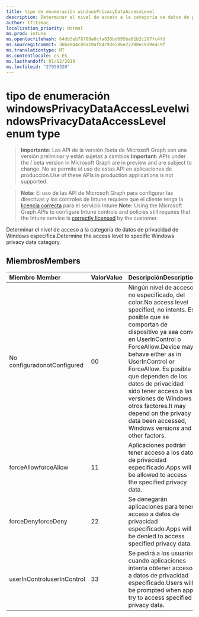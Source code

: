 ```yaml
---
title: tipo de enumeración windowsPrivacyDataAccessLevel
description: Determinar el nivel de acceso a la categoría de datos de privacidad de Windows específica.
author: tfitzmac
localization_priority: Normal
ms.prod: intune
ms.openlocfilehash: 64db5eb78708a0cfa835bd695ba01b2c267fc4fd
ms.sourcegitcommit: 36be044c89a19af84c93e586e22200ec919e4c9f
ms.translationtype: MT
ms.contentlocale: es-ES
ms.lasthandoff: 01/12/2019
ms.locfileid: "27959320"
---
```

# <a name="windowsprivacydataaccesslevel-enum-type"></a><span data-ttu-id="2db0f-103">tipo de enumeración windowsPrivacyDataAccessLevel</span><span class="sxs-lookup"><span data-stu-id="2db0f-103">windowsPrivacyDataAccessLevel enum type</span></span>

> <span data-ttu-id="2db0f-104">**Importante:** Las API de la versión /beta de Microsoft Graph son una versión preliminar y están sujetas a cambios.</span><span class="sxs-lookup"><span data-stu-id="2db0f-104">**Important:** APIs under the / beta version in Microsoft Graph are in preview and are subject to change.</span></span> <span data-ttu-id="2db0f-105">No se permite el uso de estas API en aplicaciones de producción.</span><span class="sxs-lookup"><span data-stu-id="2db0f-105">Use of these APIs in production applications is not supported.</span></span>

> <span data-ttu-id="2db0f-106">**Nota:** El uso de las API de Microsoft Graph para configurar las directivas y los controles de Intune requiere que el cliente tenga la [licencia correcta](https://go.microsoft.com/fwlink/?linkid=839381) para el servicio Intune.</span><span class="sxs-lookup"><span data-stu-id="2db0f-106">**Note:** Using the Microsoft Graph APIs to configure Intune controls and policies still requires that the Intune service is [correctly licensed](https://go.microsoft.com/fwlink/?linkid=839381) by the customer.</span></span>

<span data-ttu-id="2db0f-107">Determinar el nivel de acceso a la categoría de datos de privacidad de Windows específica.</span><span class="sxs-lookup"><span data-stu-id="2db0f-107">Determine the access level to specific Windows privacy data category.</span></span>
## <a name="members"></a><span data-ttu-id="2db0f-108">Miembros</span><span class="sxs-lookup"><span data-stu-id="2db0f-108">Members</span></span>
|<span data-ttu-id="2db0f-109">Miembro	</span><span class="sxs-lookup"><span data-stu-id="2db0f-109">Member</span></span>|<span data-ttu-id="2db0f-110">Valor</span><span class="sxs-lookup"><span data-stu-id="2db0f-110">Value</span></span>|<span data-ttu-id="2db0f-111">Descripción</span><span class="sxs-lookup"><span data-stu-id="2db0f-111">Description</span></span>|
|:---|:---|:---|
|<span data-ttu-id="2db0f-112">No configurado</span><span class="sxs-lookup"><span data-stu-id="2db0f-112">notConfigured</span></span>|<span data-ttu-id="2db0f-113">0</span><span class="sxs-lookup"><span data-stu-id="2db0f-113">0</span></span>|<span data-ttu-id="2db0f-114">Ningún nivel de acceso no especificado, del color.</span><span class="sxs-lookup"><span data-stu-id="2db0f-114">No access level specified, no intents.</span></span> <span data-ttu-id="2db0f-115">Es posible que se comportan de dispositivo ya sea como en UserInControl o ForceAllow.</span><span class="sxs-lookup"><span data-stu-id="2db0f-115">Device may behave either as in UserInControl or ForceAllow.</span></span> <span data-ttu-id="2db0f-116">Es posible que dependen de los datos de privacidad sido tener acceso a las versiones de Windows y otros factores.</span><span class="sxs-lookup"><span data-stu-id="2db0f-116">It may depend on the privacy data been accessed, Windows versions and other factors.</span></span>|
|<span data-ttu-id="2db0f-117">forceAllow</span><span class="sxs-lookup"><span data-stu-id="2db0f-117">forceAllow</span></span>|<span data-ttu-id="2db0f-118">1</span><span class="sxs-lookup"><span data-stu-id="2db0f-118">1</span></span>|<span data-ttu-id="2db0f-119">Aplicaciones podrán tener acceso a los datos de privacidad especificado.</span><span class="sxs-lookup"><span data-stu-id="2db0f-119">Apps will be allowed to access the specified privacy data.</span></span>|
|<span data-ttu-id="2db0f-120">forceDeny</span><span class="sxs-lookup"><span data-stu-id="2db0f-120">forceDeny</span></span>|<span data-ttu-id="2db0f-121">2</span><span class="sxs-lookup"><span data-stu-id="2db0f-121">2</span></span>|<span data-ttu-id="2db0f-122">Se denegarán aplicaciones para tener acceso a datos de privacidad especificado.</span><span class="sxs-lookup"><span data-stu-id="2db0f-122">Apps will be denied to access specified privacy data.</span></span>|
|<span data-ttu-id="2db0f-123">userInControl</span><span class="sxs-lookup"><span data-stu-id="2db0f-123">userInControl</span></span>|<span data-ttu-id="2db0f-124">3</span><span class="sxs-lookup"><span data-stu-id="2db0f-124">3</span></span>|<span data-ttu-id="2db0f-125">Se pedirá a los usuarios cuando aplicaciones intenta obtener acceso a datos de privacidad especificado.</span><span class="sxs-lookup"><span data-stu-id="2db0f-125">Users will be prompted when apps try to access specified privacy data.</span></span>|





